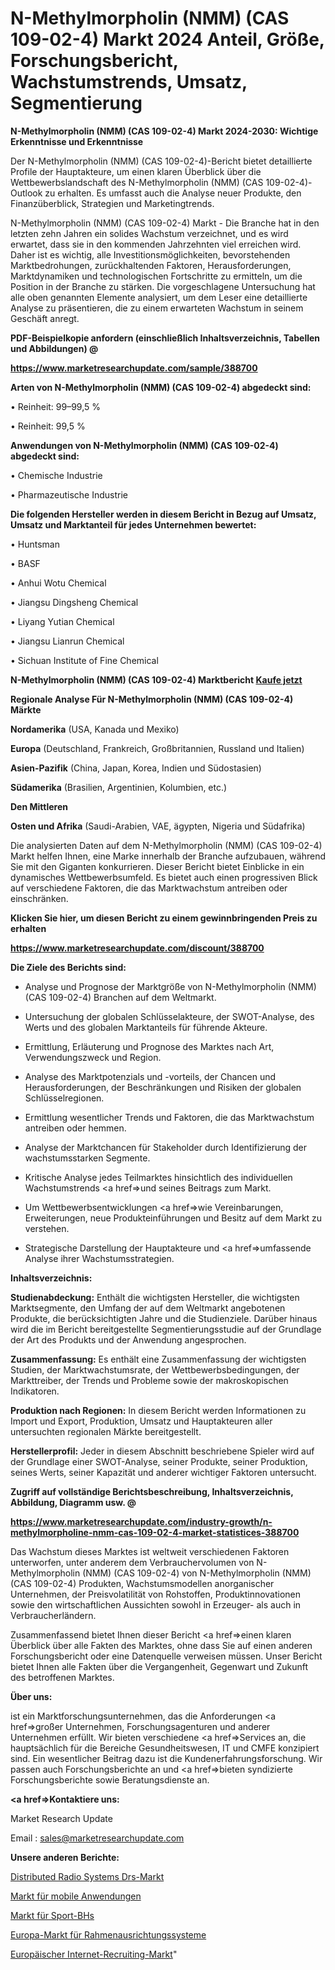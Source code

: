 # N-Methylmorpholin (NMM) (CAS 109-02-4) Markt 2024 Anteil, Größe, Forschungsbericht, Wachstumstrends, Umsatz, Segmentierung

<strong>N-Methylmorpholin (NMM) (CAS 109-02-4) Markt 2024-2030: Wichtige Erkenntnisse und Erkenntnisse</strong>

Der N-Methylmorpholin (NMM) (CAS 109-02-4)-Bericht bietet detaillierte Profile der Hauptakteure, um einen klaren Überblick über die Wettbewerbslandschaft des N-Methylmorpholin (NMM) (CAS 109-02-4)-Outlook zu erhalten. Es umfasst auch die Analyse neuer Produkte, den Finanzüberblick, Strategien und Marketingtrends.

N-Methylmorpholin (NMM) (CAS 109-02-4) Markt - Die Branche hat in den letzten zehn Jahren ein solides Wachstum verzeichnet, und es wird erwartet, dass sie in den kommenden Jahrzehnten viel erreichen wird. Daher ist es wichtig, alle Investitionsmöglichkeiten, bevorstehenden Marktbedrohungen, zurückhaltenden Faktoren, Herausforderungen, Marktdynamiken und technologischen Fortschritte zu ermitteln, um die Position in der Branche zu stärken. Die vorgeschlagene Untersuchung hat alle oben genannten Elemente analysiert, um dem Leser eine detaillierte Analyse zu präsentieren, die zu einem erwarteten Wachstum in seinem Geschäft anregt.



<strong><b>PDF-Beispielkopie anfordern (einschließlich Inhaltsverzeichnis, Tabellen und Abbildungen) @ </b></strong>

<strong><a href=https://www.marketresearchupdate.com/sample/388700>

<strong>https://www.marketresearchupdate.com/sample/388700</u></a></strong></strong>



<strong>Arten von N-Methylmorpholin (NMM) (CAS 109-02-4) abgedeckt sind:</strong>

• Reinheit: 99–99,5 %

• Reinheit: 99,5 %



<strong>Anwendungen von N-Methylmorpholin (NMM) (CAS 109-02-4) abgedeckt sind:</strong>

• Chemische Industrie

• Pharmazeutische Industrie



<strong>Die folgenden Hersteller werden in diesem Bericht in Bezug auf Umsatz, Umsatz und Marktanteil für jedes Unternehmen bewertet:</strong>

• Huntsman

• BASF

• Anhui Wotu Chemical

• Jiangsu Dingsheng Chemical

• Liyang Yutian Chemical

• Jiangsu Lianrun Chemical

• Sichuan Institute of Fine Chemical



<strong>N-Methylmorpholin (NMM) (CAS 109-02-4) Marktbericht <a href=https://www.marketresearchupdate.com/buynow/388700>Kaufe jetzt</a></strong>



<strong>Regionale Analyse Für N-Methylmorpholin (NMM) (CAS 109-02-4) Märkte</strong>



<strong>Nordamerika</strong> (USA, Kanada und Mexiko)



<strong>Europa</strong> (Deutschland, Frankreich, Großbritannien, Russland und Italien)



<strong>Asien-Pazifik</strong> (China, Japan, Korea, Indien und Südostasien)



<strong>Südamerika</strong> (Brasilien, Argentinien, Kolumbien, etc.)



<strong>Den Mittleren</strong> 

<strong>Osten und Afrika</strong> (Saudi-Arabien, VAE, ägypten, Nigeria und Südafrika)

Die analysierten Daten auf dem N-Methylmorpholin (NMM) (CAS 109-02-4) Markt helfen Ihnen, eine Marke innerhalb der Branche aufzubauen, während Sie mit den Giganten konkurrieren. Dieser Bericht bietet Einblicke in ein dynamisches Wettbewerbsumfeld. Es bietet auch einen progressiven Blick auf verschiedene Faktoren, die das Marktwachstum antreiben oder einschränken.



<strong>Klicken Sie hier, um diesen Bericht zu einem gewinnbringenden Preis zu erhalten
</strong>

<strong><a href=https://www.marketresearchupdate.com/discount/388700>https://www.marketresearchupdate.com/discount/388700</b></u></strong></a>



<strong>Die Ziele des Berichts sind:</strong>

- Analyse und Prognose der Marktgröße von N-Methylmorpholin (NMM) (CAS 109-02-4) Branchen auf dem Weltmarkt.

- Untersuchung der globalen Schlüsselakteure, der SWOT-Analyse, des Werts und des globalen Marktanteils für führende Akteure.

- Ermittlung, Erläuterung und Prognose des Marktes nach Art, Verwendungszweck und Region.

- Analyse des Marktpotenzials und -vorteils, der Chancen und Herausforderungen, der Beschränkungen und Risiken der globalen Schlüsselregionen.

- Ermittlung wesentlicher Trends und Faktoren, die das Marktwachstum antreiben oder hemmen.

- Analyse der Marktchancen für Stakeholder durch Identifizierung der wachstumsstarken Segmente.

- Kritische Analyse jedes Teilmarktes hinsichtlich des individuellen Wachstumstrends <a href=>und</a> seines Beitrags zum Markt.

- Um Wettbewerbsentwicklungen <a href=>wie</a> Vereinbarungen, Erweiterungen, neue Produkteinführungen und Besitz auf dem Markt zu verstehen.

- Strategische Darstellung der Hauptakteure und <a href=>umfas</a>sende Analyse ihrer Wachstumsstrategien.



<strong>Inhaltsverzeichnis:</strong>



<strong>Studienabdeckung:</strong> Enthält die wichtigsten Hersteller, die wichtigsten Marktsegmente, den Umfang der auf dem Weltmarkt angebotenen Produkte, die berücksichtigten Jahre und die Studienziele. Darüber hinaus wird die im Bericht bereitgestellte Segmentierungsstudie auf der Grundlage der Art des Produkts und der Anwendung angesprochen.



<strong>Zusammenfassung:</strong> Es enthält eine Zusammenfassung der wichtigsten Studien, der Marktwachstumsrate, der Wettbewerbsbedingungen, der Markttreiber, der Trends und Probleme sowie der makroskopischen Indikatoren.



<strong>Produktion nach Regionen:</strong> In diesem Bericht werden Informationen zu Import und Export, Produktion, Umsatz und Hauptakteuren aller untersuchten regionalen Märkte bereitgestellt.



<strong>Herstellerprofil:</strong> Jeder in diesem Abschnitt beschriebene Spieler wird auf der Grundlage einer SWOT-Analyse, seiner Produkte, seiner Produktion, seines Werts, seiner Kapazität und anderer wichtiger Faktoren untersucht.



<strong><b>Zugriff auf vollständige Berichtsbeschreibung, Inhaltsverzeichnis, Abbildung, Diagramm usw. @ </b></strong>

<strong><a href=https://www.marketresearchupdate.com/industry-growth/n-methylmorpholine-nmm-cas-109-02-4-market-statistices-388700>https://www.marketresearchupdate.com/industry-growth/n-methylmorpholine-nmm-cas-109-02-4-market-statistices-388700</a></strong>

Das Wachstum dieses Marktes ist weltweit verschiedenen Faktoren unterworfen, unter anderem dem Verbrauchervolumen von N-Methylmorpholin (NMM) (CAS 109-02-4) von N-Methylmorpholin (NMM) (CAS 109-02-4) Produkten, Wachstumsmodellen anorganischer Unternehmen, der Preisvolatilität von Rohstoffen, Produktinnovationen sowie den wirtschaftlichen Aussichten sowohl in Erzeuger- als auch in Verbraucherländern.

Zusammenfassend bietet Ihnen dieser Bericht <a href=>einen</a> klaren Überblick über alle Fakten des Marktes, ohne dass Sie auf einen anderen Forschungsbericht oder eine Datenquelle verweisen müssen. Unser Bericht bietet Ihnen alle Fakten über die Vergangenheit, Gegenwart und Zukunft des betroffenen Marktes.



<strong>Über uns:</strong>

 ist ein Marktforschungsunternehmen, das die Anforderungen <a href=>großer</a> Unternehmen, Forschungsagenturen und anderer Unternehmen erfüllt. Wir bieten verschiedene <a href=>Services</a> an, die hauptsächlich für die Bereiche Gesundheitswesen, IT und CMFE konzipiert sind. Ein wesentlicher Beitrag dazu ist die Kundenerfahrungsforschung. Wir passen auch Forschungsberichte an und <a href=>bieten</a> syndizierte Forschungsberichte sowie Beratungsdienste an.



<strong><a href=>Kontaktiere uns:</a></strong>

Market Research Update

Email : sales@marketresearchupdate.com



<strong>Unsere anderen Berichte:</strong>

<a href=https://www.linkedin.com/pulse/distributed-radio-systems-drs-market-has-huge>Distributed Radio Systems Drs-Markt</a>

<a href=https://www.linkedin.com/pulse/mobile-applications-market-2023-analysis-growth>Markt für mobile Anwendungen</a>

<a href=https://www.linkedin.com/pulse/sports-bras-market-size-trends-consumption-future>Markt für Sport-BHs</a>

<a href=https://www.linkedin.com/pulse/europe-frame-alignment-systems-market-expecting>Europa-Markt für Rahmenausrichtungssysteme</a>

<a href=https://www.linkedin.com/pulse/europe-internet-recruiting-market-2023-al1nf/>Europäischer Internet-Recruiting-Markt</a>"
